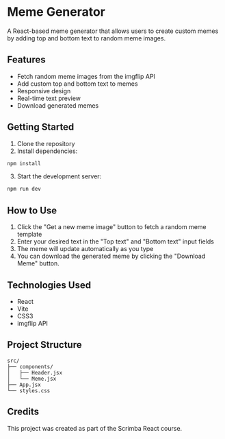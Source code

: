 # Meme Generator

A React-based meme generator that allows users to create custom memes by adding top and bottom text to random meme images.

## Features

- Fetch random meme images from the imgflip API
- Add custom top and bottom text to memes
- Responsive design
- Real-time text preview
- Download generated memes

## Getting Started

1. Clone the repository
2. Install dependencies:
```bash
npm install
```
3. Start the development server:
```bash
npm run dev
```

## How to Use

1. Click the "Get a new meme image" button to fetch a random meme template
2. Enter your desired text in the "Top text" and "Bottom text" input fields
3. The meme will update automatically as you type
4. You can download the generated meme by clicking the "Download Meme" button.


## Technologies Used

- React
- Vite
- CSS3
- imgflip API

## Project Structure

```
src/
├── components/
│   ├── Header.jsx
│   └── Meme.jsx
├── App.jsx
└── styles.css
```

## Credits

This project was created as part of the Scrimba React course.